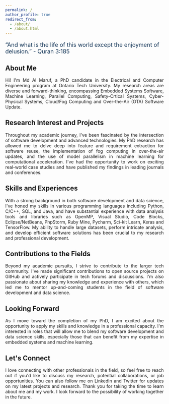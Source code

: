 ```yaml
---
permalink: /
author_profile: true
redirect_from: 
  - /about/
  - /about.html
---
```

<meta name="google-site-verification" content="5ElNfrTQKf40uwoq6ShseFu28oKZ7Rb5YuxIgEJrIEo" />
<p style="font-size:18px; color:#123456;">“And what is the life of this world except the enjoyment of delusion.” - Quran 3:185</p>

<!-- ##### “The worldly life is nothing but an illusionary enjoyment.”-Quran 3:185 -->

About Me
------

<p style="text-align:justify">
Hi! I'm Md Al Maruf, a PhD candidate in the Electrical and Computer Engineering program at Ontario Tech University. My research areas are diverse and forward-thinking, encompassing Embedded Systems Software, Machine Learning, Parallel Computing, Safety-Crtical Systems, Cyber-Physical Systems, Cloud/Fog Computing and Over-the-Air (OTA) Software Update.
</p>


Research Interest and Projects
------

<p style="text-align:justify">
Throughout my academic journey, I've been fascinated by the intersection of software development and advanced technologies. My PhD research has allowed me to delve deep into feature and requirement extraction for software reuse, the implementation of fog computing in over-the-air updates, and the use of model parallelism in machine learning for computational acceleration. I've had the opportunity to work on exciting real-world case studies and have published my findings in leading journals and conferences.
</p>
  
Skills and Experiences
------

<p style="text-align:justify">
With a strong background in both software development and data science, I've honed my skills in various programming languages including Python, C/C++, SQL, and Java, and have substantial experience with data analysis tools and libraries such as OpenMP, Visual Studio, Code Blocks, Eclipse/NetBeans, PhpStorm, Ruby Mine, Pycharm, Sci-kit Learn, Keras and TensorFlow. My ability to handle large datasets, perform intricate analysis, and develop efficient software solutions has been crucial to my research and professional development.
</p>

Contributions to the Fields
------

<p style="text-align:justify">
Beyond my academic pursuits, I strive to contribute to the larger tech community. I've made significant contributions to open source projects on GitHub and actively participate in tech forums and discussions. I'm also passionate about sharing my knowledge and experience with others, which led me to mentor up-and-coming students in the field of software development and data science. 
</p>

Looking Forward
------

<p style="text-align:justify">
As I move toward the completion of my PhD, I am excited about the opportunity to apply my skills and knowledge in a professional capacity. I'm interested in roles that will allow me to blend my software development and data science skills, especially those that can benefit from my expertise in embedded systems and machine learning.
</p>

Let's Connect
------

<p style="text-align:justify">
I love connecting with other professionals in the field, so feel free to reach out if you'd like to discuss my research, potential collaborations, or job opportunities. You can also follow me on LinkedIn and Twitter for updates on my latest projects and research. Thank you for taking the time to learn about me and my work. I look forward to the possibility of working together in the future.
</p>
